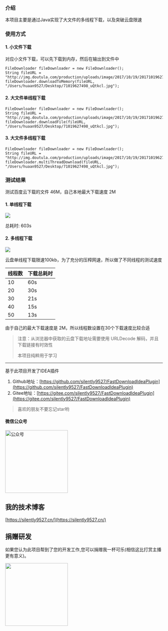 ### 介绍
本项目主要是通过Java实现了大文件的多线程下载，以及突破云盘限速

### 使用方式

#### 1. 小文件下载 
对应小文件下载，可以先下载到内存，然后在输出到文件中

```
FileDownloader fileDownloader = new FileDownloader();
String fileURL = "http://img.doutula.com/production/uploads/image/2017/10/19/20171019627498_uQtkcl.jpg";
fileDownloader.downloadToMemory(fileURL, "/Users/huaan9527/Desktop/71019627498_uQtkcl.jpg");
```

#### 2. 大文件单线程下载 

```
FileDownloader fileDownloader = new FileDownloader();
String fileURL = "http://img.doutula.com/production/uploads/image/2017/10/19/20171019627498_uQtkcl.jpg";
fileDownloader.downloadFile(fileURL, "/Users/huaan9527/Desktop/71019627498_uQtkcl.jpg");
```

#### 3. 大文件多线程下载 

```
FileDownloader fileDownloader = new FileDownloader();
String fileURL = "http://img.doutula.com/production/uploads/image/2017/10/19/20171019627498_uQtkcl.jpg";
fileDownloader.multiThreadDownload(fileURL, "/Users/huaan9527/Desktop/71019627498_uQtkcl.jpg");
```


### 测试结果

测试百度云下载的文件 46M，自己本地最大下载速度 2M

#### 1. 单线程下载
![](https://gitee.com/silently9527/fast-download/raw/master/imgs/%E5%8D%95%E7%BA%BF%E7%A8%8B%E4%B8%8B%E8%BD%BD%E9%80%9F%E5%BA%A6.png)

总耗时: 603s


#### 2. 多线程下载

![](https://gitee.com/silently9527/fast-download/raw/master/imgs/%E5%A4%9A%E7%BA%BF%E7%A8%8B%E4%B8%8B%E8%BD%BD%E8%80%97%E6%97%B6.png)

云盘单线程下载限速100kb，为了充分的压榨网速，所以做了不同线程的测试速度

线程数 | 下载总耗时 
---|---
 10 | 60s 
 20 | 30s 
 30 | 21s
 40 | 15s
 50 | 13s

由于自己的最大下载速度是 2M，所以线程数设置在30个下载速度比较合适

> 注意：从浏览器中获取的云盘下载地址需要使用 URLDecode 解码，并且下载链接有时效性
>
> 本项目纯粹用于学习

---

基于此项目开发了IDEA插件
1. Github地址：[https://github.com/silently9527/FastDownloadIdeaPlugin](https://github.com/silently9527/FastDownloadIdeaPlugin)
2. Gitee地址：[https://gitee.com/silently9527/FastDownloadIdeaPlugin](https://gitee.com/silently9527/FastDownloadIdeaPlugin)

> 喜欢的朋友不要忘记star哟



#### 微信公众号

<img width="200" src="https://raw.githubusercontent.com/silently9527/JavaCore/master/imgs/gonzhonghao.png" alt="公众号">


## 我的技术博客
[https://silently9527.cn/](https://silently9527.cn/)

## 捐赠研发
如果您认为此项目帮到了您的开发工作,您可以捐赠我一杯可乐(相信这比打赏主播更有意义)。

<img width="200" src="https://tva1.sinaimg.cn/large/008eGmZEgy1gn63yahvn4j30ia0igjsw.jpg">
